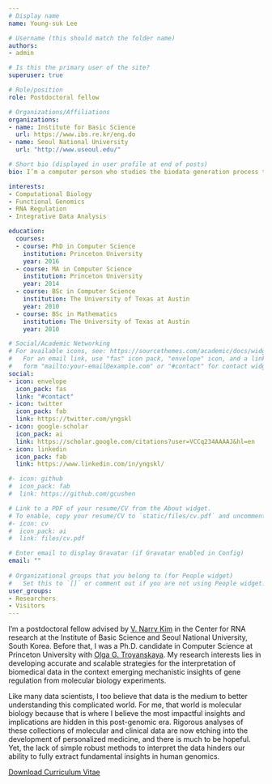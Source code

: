 ```yaml
---
# Display name
name: Young-suk Lee

# Username (this should match the folder name)
authors:
- admin

# Is this the primary user of the site?
superuser: true

# Role/position
role: Postdoctoral fellow

# Organizations/Affiliations
organizations:
- name: Institute for Basic Science
  url: https://www.ibs.re.kr/eng.do
- name: Seoul National University
  url: "http://www.useoul.edu/"

# Short bio (displayed in user profile at end of posts)
bio: I’m a computer person who studies the biodata generation process to develop both general and specific tools for interpretable biology.

interests:
- Computational Biology
- Functional Genomics
- RNA Regulation
- Integrative Data Analysis

education:
  courses:
  - course: PhD in Computer Science
    institution: Princeton University
    year: 2016
  - course: MA in Computer Science
    institution: Princeton University
    year: 2014
  - course: BSc in Computer Science
    institution: The University of Texas at Austin
    year: 2010
  - course: BSc in Mathematics
    institution: The University of Texas at Austin
    year: 2010 

# Social/Academic Networking
# For available icons, see: https://sourcethemes.com/academic/docs/widgets/#icons
#   For an email link, use "fas" icon pack, "envelope" icon, and a link in the
#   form "mailto:your-email@example.com" or "#contact" for contact widget.
social:
- icon: envelope
  icon_pack: fas
  link: "#contact"
- icon: twitter
  icon_pack: fab
  link: https://twitter.com/yngskl
- icon: google-scholar
  icon_pack: ai
  link: https://scholar.google.com/citations?user=VCCq234AAAAJ&hl=en
- icon: linkedin
  icon_pack: fab
  link: https://www.linkedin.com/in/yngskl/

#- icon: github
#  icon_pack: fab
#  link: https://github.com/gcushen

# Link to a PDF of your resume/CV from the About widget.
# To enable, copy your resume/CV to `static/files/cv.pdf` and uncomment the lines below.  
#- icon: cv
#  icon_pack: ai
#  link: files/cv.pdf

# Enter email to display Gravatar (if Gravatar enabled in Config)
email: ""
  
# Organizational groups that you belong to (for People widget)
#   Set this to `[]` or comment out if you are not using People widget.  
user_groups:
- Researchers
- Visitors
---
```


I’m a postdoctoral fellow advised by [V. Narry Kim](http://www.narrykim.org/en/home) in the Center for RNA research at the Institute of Basic Science and Seoul National University, South Korea. Before that, I was a Ph.D. candidate in Computer Science at Princeton University with [Olga G. Troyanskaya](https://function.princeton.edu/). My research interests lies in developing accurate and scalable strategies for the interpretation of biomedical data in the context emerging mechanistic insights of gene regulation from molecular biology experiments.

Like many data scientists, I too believe that data is the medium to better understanding this complicated world. For me, that world is molecular biology because that is where I believe the most impactful insights and implications are hidden in this post-genomic era. Rigorous analyses of these collections of molecular and clinical data are now etching into the development of personalized medicine, and there is much to be hopeful. Yet, the lack of simple robust methods to interpret the data hinders our ability to fully extract fundamental insights in human genomics.

[Download Curriculum Vitae](Curriculum_Vitae_youngsuklee_20191015.pdf) 
